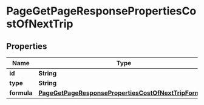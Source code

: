 

# PageGetPageResponsePropertiesCostOfNextTrip


## Properties

| Name | Type | Description | Notes |
|------------ | ------------- | ------------- | -------------|
|**id** | **String** |  |  [optional] |
|**type** | **String** |  |  [optional] |
|**formula** | [**PageGetPageResponsePropertiesCostOfNextTripFormula**](PageGetPageResponsePropertiesCostOfNextTripFormula.md) |  |  [optional] |



